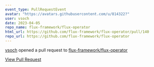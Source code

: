 ```yaml
---
event_type: PullRequestEvent
avatar: "https://avatars.githubusercontent.com/u/814322?"
user: vsoch
date: 2023-04-05
repo_name: flux-framework/flux-operator
html_url: https://github.com/flux-framework/flux-operator/pull/140
repo_url: https://github.com/flux-framework/flux-operator
---
```


<a href='https://github.com/vsoch' target='_blank'>vsoch</a> opened a pull request to <a href='https://github.com/flux-framework/flux-operator' target='_blank'>flux-framework/flux-operator</a>

<a href='https://github.com/flux-framework/flux-operator/pull/140' target='_blank'>View Pull Request</a>